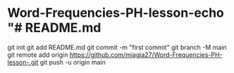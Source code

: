 # Word-Frequencies-PH-lesson-echo "# README.md
git init
git add README.md
git commit -m "first commit"
git branch -M main
git remote add origin https://github.com/miagia27/Word-Frequencies-PH-lesson-.git
git push -u origin main
